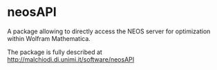 neosAPI
=======

A package allowing to directly access the NEOS server for optimization within
Wolfram Mathematica.

The package is fully described at http://malchiodi.di.unimi.it/software/neosAPI
